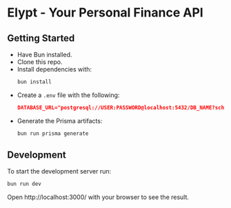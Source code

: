 # Elypt - Your Personal Finance API

## Getting Started
- Have Bun installed.
- Clone this repo.
- Install dependencies with:
    ```bash
    bun install
    ```
- Create a `.env` file with the following:
    ```json
    DATABASE_URL="postgresql://USER:PASSWORD@localhost:5432/DB_NAME?schema=public"
    ```
- Generate the Prisma artifacts:
    ```bash
    bun run prisma generate
    ```

## Development
To start the development server run:
```bash
bun run dev
```

Open http://localhost:3000/ with your browser to see the result.
